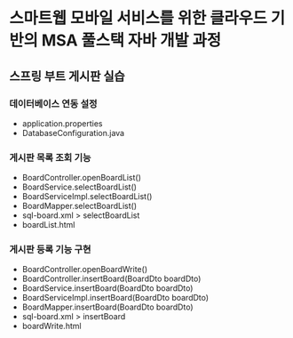 # 스마트웹 모바일 서비스를 위한 클라우드 기반의 MSA 풀스택 자바 개발 과정

## 스프링 부트 게시판 실습

### 데이터베이스 연동 설정
- application.properties
- DatabaseConfiguration.java 

### 게시판 목록 조회 기능
- BoardController.openBoardList()
- BoardService.selectBoardList()
- BoardServiceImpl.selectBoardList()
- BoardMapper.selectBoardList()
- sql-board.xml > selectBoardList
- boardList.html

### 게시판 등록 기능 구현
- BoardController.openBoardWrite()
- BoardController.insertBoard(BoardDto boardDto)
- BoardService.insertBoard(BoardDto boardDto)
- BoardServiceImpl.insertBoard(BoardDto boardDto)
- BoardMapper.insertBoard(BoardDto boardDto)
- sql-board.xml > insertBoard
- boardWrite.html
